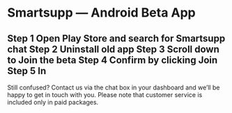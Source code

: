 # Smartsupp — Android Beta App
## Step 1 Open Play Store and search for Smartsupp chat Step 2 Uninstall old app Step 3 Scroll down to Join the beta Step 4 Confirm by clicking Join Step 5 In
Still confused? Contact us via the chat box in your dashboard and we’ll be happy to get in touch with you. Please note that customer service is included only in paid packages.

